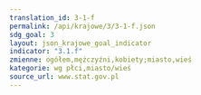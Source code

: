 ```yaml
---
translation_id: 3-1-f
permalink: /api/krajowe/3/3-1-f.json
sdg_goal: 3
layout: json_krajowe_goal_indicator
indicator: "3.1.f"
zmienne: ogółem,mężczyźni,kobiety;miasto,wieś
kategorie: wg płci,miasto/wieś
source_url: www.stat.gov.pl
---
```

